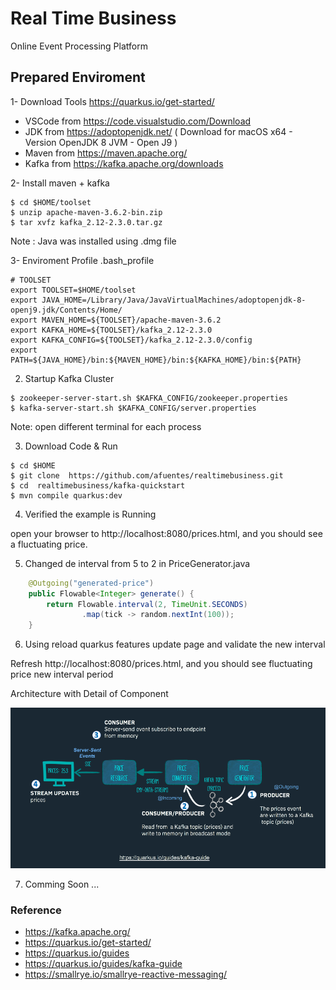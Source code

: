 # Real Time Business

Online Event Processing Platform

## Prepared Enviroment

1- Download Tools https://quarkus.io/get-started/

* VSCode from https://code.visualstudio.com/Download
* JDK    from https://adoptopenjdk.net/ ( Download for macOS x64 - Version OpenJDK 8 JVM - Open J9 )
* Maven from https://maven.apache.org/
* Kafka from https://kafka.apache.org/downloads

2- Install maven + kafka  

```shell
$ cd $HOME/toolset
$ unzip apache-maven-3.6.2-bin.zip
$ tar xvfz kafka_2.12-2.3.0.tar.gz  
```
Note : Java was installed using .dmg file
 
3- Enviroment Profile .bash_profile 

```shell
# TOOLSET 
export TOOLSET=$HOME/toolset
export JAVA_HOME=/Library/Java/JavaVirtualMachines/adoptopenjdk-8-openj9.jdk/Contents/Home/ 
export MAVEN_HOME=${TOOLSET}/apache-maven-3.6.2
export KAFKA_HOME=${TOOLSET}/kafka_2.12-2.3.0
export KAFKA_CONFIG=${TOOLSET}/kafka_2.12-2.3.0/config
export PATH=${JAVA_HOME}/bin:${MAVEN_HOME}/bin:${KAFKA_HOME}/bin:${PATH}
```

2. Startup Kafka Cluster 

```shell
$ zookeeper-server-start.sh $KAFKA_CONFIG/zookeeper.properties
$ kafka-server-start.sh $KAFKA_CONFIG/server.properties
```
Note:  open different terminal for each process 

3. Download Code & Run  

```shell
$ cd $HOME
$ git clone  https://github.com/afuentes/realtimebusiness.git
$ cd  realtimebusiness/kafka-quickstart
$ mvn compile quarkus:dev
```

4. Verified the example is Running 

 open your browser to http://localhost:8080/prices.html, and you should see a fluctuating price.

5. Changed de interval from 5 to 2 in PriceGenerator.java  

```java
    @Outgoing("generated-price")
    public Flowable<Integer> generate() {
        return Flowable.interval(2, TimeUnit.SECONDS)
                .map(tick -> random.nextInt(100));
    }
```

6. Using reload quarkus features update page and validate the new interval 

 Refresh  http://localhost:8080/prices.html, and you should see fluctuating price new interval period

Architecture with Detail of Component 

![Architecture](/kafka_detail.png)


7. Comming Soon ... 

### Reference

* https://kafka.apache.org/
* https://quarkus.io/get-started/ 
* https://quarkus.io/guides
* https://quarkus.io/guides/kafka-guide
* https://smallrye.io/smallrye-reactive-messaging/


